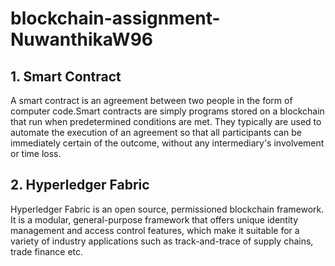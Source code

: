 # blockchain-assignment-NuwanthikaW96

## 1.  Smart Contract

A smart contract is an agreement between two people in the form of computer code.Smart contracts are simply programs stored on a blockchain that run when predetermined conditions are met. They typically are used to automate the execution of an agreement so that all participants can be immediately certain of the outcome, without any intermediary's involvement or time loss.

## 2. Hyperledger Fabric 

Hyperledger Fabric is an open source, permissioned blockchain framework. It is a modular, general-purpose framework that offers unique identity management and access control features, which make it suitable for a variety of industry applications such as track-and-trace of supply chains, trade finance etc.